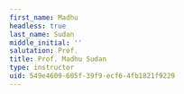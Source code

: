 ```yaml
---
first_name: Madhu
headless: true
last_name: Sudan
middle_initial: ''
salutation: Prof.
title: Prof. Madhu Sudan
type: instructor
uid: 549e4609-605f-39f9-ecf6-4fb1821f9229
---
```

